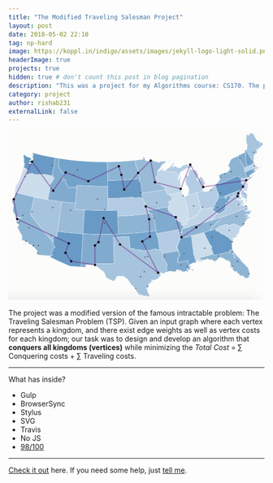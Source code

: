 ```yaml
---
title: "The Modified Traveling Salesman Project"
layout: post
date: 2018-05-02 22:10
tag: np-hard
image: https://koppl.in/indigo/assets/images/jekyll-logo-light-solid.png
headerImage: true
projects: true
hidden: true # don't count this post in blog pagination
description: "This was a project for my Algorithms course: CS170. The project specification can be found [here](../assets/cs170-spec.pdf)."
category: project
author: rishab231
externalLink: false
---
```


![The Modified Traveling Salesman Problem](../assets/images/map.png)

The project was a modified version of the famous intractable problem: The Traveling Salesman Problem (TSP). Given an input graph where each vertex represents a kingdom, and there exist edge weights as well as vertex costs for each kingdom; our task was to design and develop an algorithm that <b>conquers all kingdoms (vertices)</b> while minimizing the <i>Total Cost</i> = ∑ Conquering costs + ∑ Traveling costs.

---

What has inside?

- Gulp
- BrowserSync
- Stylus
- SVG
- Travis
- No JS
- [98/100](https://developers.google.com/speed/pagespeed/insights/?url=http%3A%2F%2Fsergiokopplin.github.io%2Findigo%2F)

---

[Check it out](http://sergiokopplin.github.io/indigo/) here.
If you need some help, just [tell me](http://github.com/sergiokopplin/indigo/issues).
